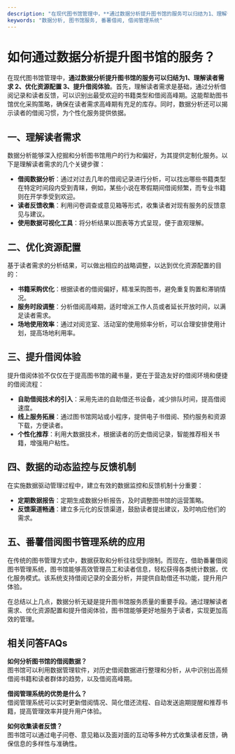 ```yaml
---
description: "在现代图书馆管理中，**通过数据分析提升图书馆的服务可以归结为1、理解读者需求 2、优化资源配置 3、提升借阅体验**。首先，理解读者需求是基础，通过分析借阅记录和读者反馈，可以识别出最受欢迎的书籍类型和借阅高峰期。这能帮助图书馆优化采购策略，确保在读者需求高峰期有充足的库存。同时，数据分析还可以揭示读者的借阅习惯，为个性化服务提供依据。"
keywords: "数据分析, 图书馆服务, 番薯借阅, 借阅管理系统"
---
```

# 如何通过数据分析提升图书馆的服务？

在现代图书馆管理中，**通过数据分析提升图书馆的服务可以归结为1、理解读者需求 2、优化资源配置 3、提升借阅体验**。首先，理解读者需求是基础，通过分析借阅记录和读者反馈，可以识别出最受欢迎的书籍类型和借阅高峰期。这能帮助图书馆优化采购策略，确保在读者需求高峰期有充足的库存。同时，数据分析还可以揭示读者的借阅习惯，为个性化服务提供依据。

## **一、理解读者需求**

数据分析能够深入挖掘和分析图书馆用户的行为和偏好，为其提供定制化服务。以下是理解读者需求的几个关键步骤：

- **借阅数据分析**：通过对过去几年的借阅记录进行分析，可以找出哪些书籍类型在特定时间段内受到青睐，例如，某些小说在寒假期间借阅频繁，而专业书籍则在开学季受到欢迎。
- **读者反馈收集**：利用问卷调查或意见箱等形式，收集读者对现有服务的反馈意见与建议。
- **使用数据可视化工具**：将分析结果以图表等方式呈现，便于直观理解。

## **二、优化资源配置**

基于读者需求的分析结果，可以做出相应的战略调整，以达到优化资源配置的目的：

- **书籍采购优化**：根据读者的借阅偏好，精准采购图书，避免重复购置和滞销情况。
- **服务时段调整**：分析借阅高峰期，适时增派工作人员或者延长开放时间，以满足读者需求。
- **场地使用效率**：通过对阅览室、活动室的使用频率分析，可以合理安排使用计划，提高场地利用率。

## **三、提升借阅体验**

提升借阅体验不仅仅在于提高图书馆的藏书量，更在于营造友好的借阅环境和便捷的借阅流程：

- **自助借阅技术的引入**：采用先进的自助借还书设备，减少排队时间，提高借阅速度。
- **线上服务拓展**：通过图书馆网站或小程序，提供电子书借阅、预约服务和资源下载，方便读者。
- **个性化推荐**：利用大数据技术，根据读者的历史借阅记录，智能推荐相关书籍，增强用户粘性。

## **四、数据的动态监控与反馈机制**

在实施数据驱动管理过程中，建立有效的数据监控和反馈机制十分重要：

- **定期数据报告**：定期生成数据分析报告，及时调整图书馆的运营策略。
- **反馈渠道畅通**：建立多元化的反馈渠道，鼓励读者提出建议，及时响应他们的需求。

## **五、番薯借阅图书管理系统的应用**

在传统的图书管理方式中，数据获取和分析往往受到限制。而现在，借助番薯借阅图书管理系统，图书馆能够高效管理员工和读者信息，轻松获得各类统计数据，优化服务模式。该系统支持借阅记录的全面分析，并提供自助借还书功能，提升用户体验。

在总结以上几点，数据分析无疑是提升图书馆服务质量的重要手段。通过理解读者需求、优化资源配置和提升借阅体验，图书馆能够更好地服务于读者，实现更加高效的管理。

## 相关问答FAQs

**如何分析图书馆的借阅数据？**  
图书馆可以利用数据管理软件，对历史借阅数据进行整理和分析，从中识别出高频借阅书籍和读者群体的趋势，以及借阅高峰期。

**借阅管理系统的优势是什么？**  
借阅管理系统可以实时更新借阅情况、简化借还流程、自动发送逾期提醒和推荐书籍，提高管理效率并提升用户体验。

**如何收集读者反馈？**  
图书馆可以通过电子问卷、意见箱以及面对面的互动等多种方式收集读者反馈，确保信息的多样性与准确性。
